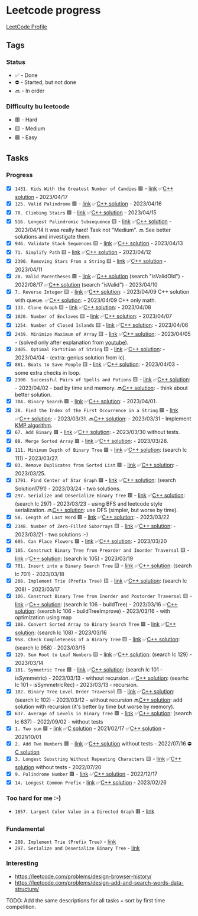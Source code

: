 # Leetcode progress

[LeetCode Profile](https://leetcode.com/Riokin/)

## Tags

### Status

- ✅ - Done
- ⛔️ - Started, but not done
- 🔜 - In order

### Difficulty bu leetcode

- 🟥 - Hard
- 🟨 - Medium
- 🟩 - Easy

## Tasks

### Progress

- [x] `1431. Kids With the Greatest Number of Candies` 🟩 - [link](https://leetcode.com/problems/kids-with-the-greatest-number-of-candies/)
    ✅[C++ solution](./1431.KidsWiththeGreatestNumberofCandies/1431.cpp)  - 2023/04/17
- [x] `125. Valid Palindrome` 🟩 - [link](https://leetcode.com/problems/valid-palindrome/)
    ✅[C++ solution](./125.ValidPalindrome/125.cpp)  - 2023/04/16
- [x] `70. Climbing Stairs` 🟩 - [link](https://leetcode.com/problems/climbing-stairs/)
    ✅[C++ solution](./70.ClimbingStairs/70.cpp)  - 2023/04/15
- [x] `516. Longest Palindromic Subsequence` 🟨 - [link](https://leetcode.com/problems/longest-palindromic-subsequence/)
    ✅[C++ solution](./516.LongestPalindromicSubsequence/516.cpp) - 2023/04/14 It was really hard! Task not "Medium".
    🔜 See better solutions and investigate them.
- [x] `946. Validate Stack Sequences` 🟨 - [link](https://leetcode.com/problems/validate-stack-sequences/)
    ✅[C++ solution](./946.ValidateStackSequences/946.cpp) - 2023/04/13
- [x] `71. Simplify Path` 🟨 - [link](https://leetcode.com/problems/simplify-path/)
    ✅[C++ solution](./71.SimplifyPath/71.cpp) - 2023/04/12
- [x] `2390. Removing Stars From a String` 🟨 - [link](https://leetcode.com/problems/removing-stars-from-a-string/)
    ✅[C++ solution](./2390.RemovingStarsFromaString/2390.cpp) - 2023/04/11
- [x] `20. Valid Parentheses` 🟩 - [link](http://leetcode.com/problems/valid-parentheses/)
    ✅[C++ solution](./20.ValidParentheses/20.cpp) (search "isValidOld") - 2022/08/17
    ✅[C++ solution](./20.ValidParentheses/20.cpp) (search "isValid") - 2023/04/10
- [x]  `7. Reverse Integer` 🟨 - [link](https://leetcode.com/problems/reverse-integer/)
    ✅[C++ solution](./7.ReverseInteger/7.cpp): - 2023/04/09 C++ solution with queue.
    ✅[C++ solution](./7.ReverseInteger/7.cpp): - 2023/04/09 C++ only math.
- [x]  `133. Clone Graph` 🟨 - [link](https://leetcode.com/problems/clone-graph/)
    ✅[C++ solution](./133/133.cpp): - 2023/04/08
- [x]  `1020. Number of Enclaves` 🟨 - [link](https://leetcode.com/problems/number-of-enclaves/)
    ✅[C++ solution](./1020/1020.cpp): - 2023/04/07
- [x]  `1254. Number of Closed Islands` 🟨 - [link](https://leetcode.com/problems/number-of-closed-islands/)
    ✅[C++ solution](./1254/1254.cpp): - 2023/04/06
- [x]  `2439. Minimize Maximum of Array` 🟨 - [link](https://leetcode.com/problems/minimize-maximum-of-array/)
    ✅[C++ solution](./2439/2439.cpp): - 2023/04/05 - (solved only after explanation from [youtube](https://www.youtube.com/watch?v=DAQHXe1yNtM&ab_channel=AryanMittal)).
- [x]  `2405. Optimal Partition of String` 🟨 - [link](https://leetcode.com/problems/optimal-partition-of-string/)
    ✅[C++ solution](./2405/2405.cpp): - 2023/04/04 - (extra: genius solution from lc).
- [x]  `881. Boats to Save People` 🟨 - [link](https://leetcode.com/problems/boats-to-save-people/)
    ✅[C++ solution](./881/881.cpp): - 2023/04/03 - some extra checks in loop.
- [x]  `2300. Successful Pairs of Spells and Potions` 🟨 - [link](https://leetcode.com/problems/successful-pairs-of-spells-and-potions/)
    ✅[C++ solution](./2300/2300.cpp): - 2023/04/02 - bad by time and memory.
    🔜[C++ solution](./2300/2300.cpp): - think about better solution.
- [x]  `704. Binary Search` 🟩 - [link](https://leetcode.com/problems/binary-search/)
    ✅[C++ solution](./704/704.cpp): - 2023/04/01.
- [x]  `28. Find the Index of the First Occurrence in a String` 🟩 - [link](https://leetcode.com/problems/find-the-index-of-the-first-occurrence-in-a-string/)
    ✅[C++ solution](./28/28.cpp): - 2023/03/31.
    🔜[C++ solution](./28/28.cpp): - 2023/03/31 - Implement [KMP algorithm](https://www.geeksforgeeks.org/kmp-algorithm-for-pattern-searching/).
- [x]  `67. Add Binary` 🟩 - [link](https://leetcode.com/problems/add-binary/)
    ✅[C++ solution](./67/67.cpp): - 2023/03/30 without tests.
- [x]  `88. Merge Sorted Array` 🟩 - [link](https://leetcode.com/problems/merge-sorted-array/)
    ✅[C++ solution](./88/88.cpp): - 2023/03/28.
- [x]  `111. Minimum Depth of Binary Tree` 🟩 - [link](https://leetcode.com/problems/minimum-depth-of-binary-tree/)
    ✅[C++ solution](./tree.cpp): (search lc 111) - 2023/03/27.
- [x]  `83. Remove Duplicates from Sorted List` 🟩 - [link](https://leetcode.com/problems/remove-duplicates-from-sorted-list/)
    ✅[C++ solution](./83/83.cpp): - 2023/03/25.
- [x]  `1791. Find Center of Star Graph` 🟩 - [link](https://leetcode.com/problems/find-center-of-star-graph/)
    ✅[C++ solution](./graph.cpp): (search Solution1791) - 2023/03/24 - two solutions.
- [x]  `297. Serialize and Deserialize Binary Tree` 🟥 - [link](http://leetcode.com/problems/serialize-and-deserialize-binary-tree/)
    ✅[C++ solution](./tree.cpp): (search lc 297) - 2023/03/23 - using BFS and leetcode style serialization.
    🔜[C++ solution](./tree.cpp): use DFS (simpler, but worse by time).
- [x]  `58. Length of Last Word` 🟩 - [link](http://leetcode.com/problems/length-of-last-word/)
    ✅[C++ solution](./58/58.cpp): - 2023/03/22
- [x] `2348. Number of Zero-Filled Subarrays` 🟨 - [link](http://leetcode.com/problems/number-of-zero-filled-subarrays/)
    ✅[C++ solution](./2348/2348.cpp): - 2023/03/21 - two solutions :-)
- [x] `605. Can Place Flowers` 🟩 - [link](http://leetcode.com/problems/can-place-flowers/)
    ✅[C++ solution](./605/605.cpp): - 2023/03/20
- [x] `105. Construct Binary Tree from Preorder and Inorder Traversal` 🟨 - [link](http://leetcode.com/problems/construct-binary-tree-from-preorder-and-inorder-traversal/)
    ✅[C++ solution](./tree.cpp): (search lc 105) - 2023/03/19
- [x] `701. Insert into a Binary Search Tree` 🟨 - [link](http://leetcode.com/problems/insert-into-a-binary-search-tree/)
    ✅[C++ solution](./tree.cpp): (search lc 701) - 2023/03/18
- [x] `208. Implement Trie (Prefix Tree)` 🟨 - [link](http://leetcode.com/problems/implement-trie-prefix-tree/)
    ✅[C++ solution](./tree.cpp): (search lc 208) - 2023/03/17
- [x] `106. Construct Binary Tree from Inorder and Postorder Traversal` 🟨 - [link](http://leetcode.com/problems/construct-binary-tree-from-inorder-and-postorder-traversal/)
    ✅[C++ solution](./tree.cpp): (search lc 106 - buildTree) - 2023/03/16
    ✅[C++ solution](./tree.cpp): (search lc 106 - buildTreeImprove) - 2023/03/16 - with optimization using map
- [x] `108. Convert Sorted Array to Binary Search Tree` 🟩 - [link](http://leetcode.com/problems/convert-sorted-array-to-binary-search-tree/)
    ✅[C++ solution](./tree.cpp): (search lc 108) - 2023/03/16
- [x] `958. Check Completeness of a Binary Tree` 🟨 - [link](http://leetcode.com/problems/check-completeness-of-a-binary-tree/)
    ✅[C++ solution](./tree.cpp): (search lc 958) - 2023/03/15
- [x] `129. Sum Root to Leaf Numbers` 🟨 - [link](http://leetcode.com/problems/sum-root-to-leaf-numbers/)
    ✅[C++ solution](./tree.cpp): (search lc 129) - 2023/03/14
- [x] `101. Symmetric Tree` 🟩 - [link](http://leetcode.com/problems/symmetric-tree/)
    ✅[C++ solution](./tree.cpp): (search lc 101 - isSymmetric) - 2023/03/13 - without recursion.
    ✅[C++ solution](./tree.cpp): (searhc lc 101 - isSymmetricRec) - 2023/03/13 - recursion.
- [x] `102. Binary Tree Level Order Traversal` 🟨 - [link](http://leetcode.com/problems/binary-tree-level-order-traversal/)
    ✅[C++ solution](./tree.cpp): (search lc 102) - 2023/03/12 - without recursion
    🔜[C++ solution](): add solution with recursion (it's better by time but worse by memory).
- [x] `637. Average of Levels in Binary Tree` 🟩 - [link](http://leetcode.com/problems/average-of-levels-in-binary-tree/)
    ✅[C++ solution](./tree.cpp): (search lc 637) - 2022/09/02 - without tests
- [x] `1. Two sum` 🟩 - [link](http://leetcode.com/problems/two-sum/)
    ✅[C solution](./1/1.c) - 2021/02/17
    ✅[C++ solution](./1/1.c) - 2021/10/01
- [x] `2. Add Two Numbers` 🟩 - [link](https://leetcode.com/problems/add-two-numbers/)
    ✅[C++ solution](./2/2.cpp) without tests - 2022/07/16
    ⛔️[C solution](./2/2.c)
- [x] `3. Longest Substring Without Repeating Characters` 🟨 - [link](https://leetcode.com/problems/longest-substring-without-repeating-characters/)
    ✅[C++ solution](./3/3.cpp) without tests - 2022/07/20
- [x] `9. Palindrome Number` 🟩 - [link](http://leetcode.com/problems/palindrome-number/)
    ✅[C++ solution](./9/9.cpp) - 2022/12/17
- [x] `14. Longest Common Prefix` - [link](https://leetcode.com/problems/longest-common-prefix/)
    ✅[C++ solution](./14/14.cpp) - 2023/02/26

### Too hard for me :-)

- `1857. Largest Color Value in a Directed Graph` 🟥 -  [link](https://leetcode.com/problems/largest-color-value-in-a-directed-graph/)

### Fundamental

- `208. Implement Trie (Prefix Tree)` - [link](http://leetcode.com/problems/implement-trie-prefix-tree/)
- `297. Serialize and Deserialize Binary Tree` - [link](http://leetcode.com/problems/serialize-and-deserialize-binary-tree/)

### Interesting

- <https://leetcode.com/problems/design-browser-history/>
- <https://leetcode.com/problems/design-add-and-search-words-data-structure/>

TODO: Add the same descriptions for all tasks + sort by first time compelition.
